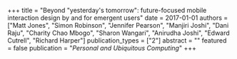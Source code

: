 +++
title = "Beyond \"yesterday's tomorrow\": future-focused mobile interaction design by and for emergent users"
date = 2017-01-01
authors = ["Matt Jones", "Simon Robinson", "Jennifer Pearson", "Manjiri Joshi", "Dani Raju", "Charity Chao Mbogo", "Sharon Wangari", "Anirudha Joshi", "Edward Cutrell", "Richard Harper"]
publication_types = ["2"]
abstract = ""
featured = false
publication = "*Personal and Ubiquitous Computing*"
+++

